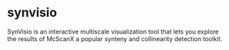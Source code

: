 # synvisio
SynVisio is an interactive multiscale visualization tool that lets you explore the results of McScanX a popular synteny and collinearity detection toolkit.
